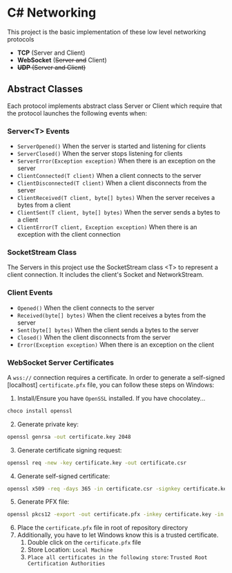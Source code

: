 # C# Networking
This project is the basic implementation of these low level networking protocols

- **TCP** (Server and Client)
- **WebSocket** (~~Server and~~ Client)
- ~~**UDP** (Server and Client)~~

## Abstract Classes
Each protocol implements abstract class Server or Client which require that the protocol launches the following events when:

### Server\<T> Events
- `ServerOpened()` When the server is started and listening for clients
- `ServerClosed()` When the server stops listening for clients
- `ServerError(Exception exception)` When there is an exception on the server
- `ClientConnected(T client)` When a client connects to the server
- `ClientDisconnected(T client)` When a client disconnects from the server
- `ClientReceived(T client, byte[] bytes)` When the server receives a bytes from a client
- `ClientSent(T client, byte[] bytes)` When the server sends a bytes to a client
- `ClientError(T client, Exception exception)` When there is an exception with the client connection

### SocketStream Class
The Servers in this project use the SocketStream class \<T> to represent a client connection. It includes the client's Socket and NetworkStream.

### Client Events
- `Opened()` When the client connects to the server
- `Received(byte[] bytes)` When the client receives a bytes from the server
- `Sent(byte[] bytes)` When the client sends a bytes to the server
- `Closed()` When the client disconnects from the server
- `Error(Exception exception)` When there is an exception on the client

### WebSocket Server Certificates
A `wss://` connection requires a certificate. In order to generate a self-signed [localhost] `certificate.pfx` file, you can follow these steps on Windows:

1. Install/Ensure you have `OpenSSL` installed. If you have chocolatey...
```bash
choco install openssl
```
2. Generate private key:  
```bash
openssl genrsa -out certificate.key 2048
```
3. Generate certificate signing request:  
```bash
openssl req -new -key certificate.key -out certificate.csr
```
4. Generate self-signed certificate:  
```bash
openssl x509 -req -days 365 -in certificate.csr -signkey certificate.key -out certificate.crt
```
5. Generate PFX file:  
```bash
openssl pkcs12 -export -out certificate.pfx -inkey certificate.key -in certificate.crt
```
6. Place the `certificate.pfx` file in root of repository directory
7. Additionally, you have to let Windows know this is a trusted certificate.
   1. Double click on the `certificate.pfx` file
   2. Store Location: `Local Machine`
   3. `Place all certificates in the following store`: `Trusted Root Certification Authorities`